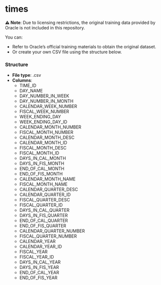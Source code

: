 # times
**⚠️ Note**: Due to licensing restrictions, the original training data provided by Oracle is not included in this repository.

You can:
* Refer to Oracle’s official training materials to obtain the original dataset.
* Or create your own CSV file using the structure below.

### Structure
- **File type**: .csv
- **Columns**:
    * TIME_ID
    * DAY_NAME
    * DAY_NUMBER_IN_WEEK
    * DAY_NUMBER_IN_MONTH
    * CALENDAR_WEEK_NUMBER
    * FISCAL_WEEK_NUMBER
    * WEEK_ENDING_DAY
    * WEEK_ENDING_DAY_ID
    * CALENDAR_MONTH_NUMBER
    * FISCAL_MONTH_NUMBER
    * CALENDAR_MONTH_DESC
    * CALENDAR_MONTH_ID
    * FISCAL_MONTH_DESC
    * FISCAL_MONTH_ID
    * DAYS_IN_CAL_MONTH
    * DAYS_IN_FIS_MONTH
    * END_OF_CAL_MONTH
    * END_OF_FIS_MONTH
    * CALENDAR_MONTH_NAME
    * FISCAL_MONTH_NAME
    * CALENDAR_QUARTER_DESC
    * CALENDAR_QUARTER_ID
    * FISCAL_QUARTER_DESC
    * FISCAL_QUARTER_ID
    * DAYS_IN_CAL_QUARTER
    * DAYS_IN_FIS_QUARTER
    * END_OF_CAL_QUARTER
    * END_OF_FIS_QUARTER
    * CALENDAR_QUARTER_NUMBER
    * FISCAL_QUARTER_NUMBER
    * CALENDAR_YEAR
    * CALENDAR_YEAR_ID
    * FISCAL_YEAR
    * FISCAL_YEAR_ID
    * DAYS_IN_CAL_YEAR
    * DAYS_IN_FIS_YEAR
    * END_OF_CAL_YEAR
    * END_OF_FIS_YEAR